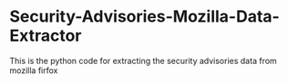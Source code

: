 # Security-Advisories-Mozilla-Data-Extractor
This is the python code for extracting the security advisories data from mozilla firfox
